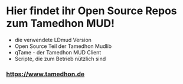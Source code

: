 # Hier findet ihr Open Source Repos zum Tamedhon MUD!

* die verwendete LDmud Version
* Open Source Teil der Tamedhon Mudlib
* qTame - der Tamedhon MUD Client
* Scripte, die zum Betrieb nützlich sind

### https://www.tamedhon.de
